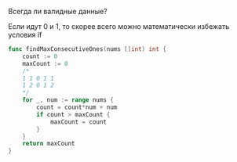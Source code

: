 Всегда ли валидные данные?

 Если идут 0 и 1, то скорее всего можно математически избежать условия if
```go
func findMaxConsecutiveOnes(nums []int) int {
    count := 0
    maxCount := 0
    /*
    1 1 0 1 1
    1 2 0 1 2
    */ 
    for _, num := range nums {
        count = count*num + num
        if count > maxCount {
            maxCount = count
        }
    }
    return maxCount
}
```
